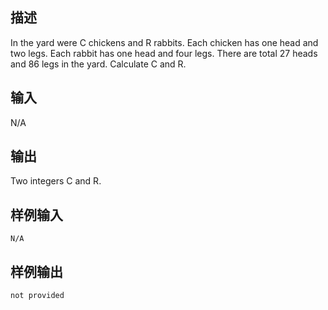 ## 描述


In the yard were C chickens and R rabbits. Each chicken has one head and two legs. Each rabbit has one head and four legs. There are total 27 heads and 86 legs in the yard. Calculate C and R.

## 输入


N/A

## 输出


Two integers C and R.

## 样例输入


```
N/A
```


## 样例输出


```
not provided
```


